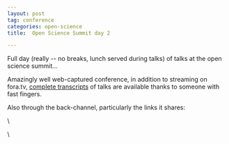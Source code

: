 ```yaml
---
layout: post
tag: conference
categories: open-science
title:  Open Science Summit day 2

---
```







Full day (really -- no breaks, lunch served during talks) of talks at
the open science summit...

Amazingly well web-captured conference, in addition to streaming on
fora.tv, [complete
transcripts](http://gnusha.org/transcripts/open-science-summit-2010/ "http://gnusha.org/transcripts/open-science-summit-2010/")
of talks are available thanks to someone with fast fingers.

Also through the back-channel, particularly the links it shares:

\

\

